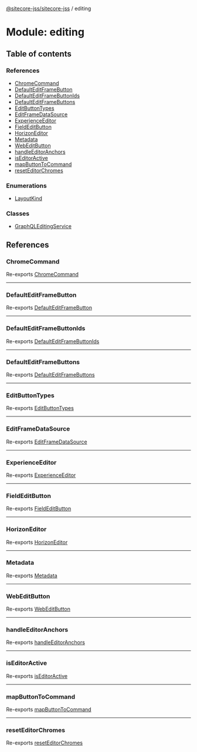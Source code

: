 [@sitecore-jss/sitecore-jss](../README.md) / editing

# Module: editing

## Table of contents

### References

- [ChromeCommand](editing.md#chromecommand)
- [DefaultEditFrameButton](editing.md#defaulteditframebutton)
- [DefaultEditFrameButtonIds](editing.md#defaulteditframebuttonids)
- [DefaultEditFrameButtons](editing.md#defaulteditframebuttons)
- [EditButtonTypes](editing.md#editbuttontypes)
- [EditFrameDataSource](editing.md#editframedatasource)
- [ExperienceEditor](editing.md#experienceeditor)
- [FieldEditButton](editing.md#fieldeditbutton)
- [HorizonEditor](editing.md#horizoneditor)
- [Metadata](editing.md#metadata)
- [WebEditButton](editing.md#webeditbutton)
- [handleEditorAnchors](editing.md#handleeditoranchors)
- [isEditorActive](editing.md#iseditoractive)
- [mapButtonToCommand](editing.md#mapbuttontocommand)
- [resetEditorChromes](editing.md#reseteditorchromes)

### Enumerations

- [LayoutKind](../enums/editing.LayoutKind.md)

### Classes

- [GraphQLEditingService](../classes/editing.GraphQLEditingService.md)

## References

### ChromeCommand

Re-exports [ChromeCommand](utils.md#chromecommand)

___

### DefaultEditFrameButton

Re-exports [DefaultEditFrameButton](utils.md#defaulteditframebutton)

___

### DefaultEditFrameButtonIds

Re-exports [DefaultEditFrameButtonIds](utils.md#defaulteditframebuttonids)

___

### DefaultEditFrameButtons

Re-exports [DefaultEditFrameButtons](utils.md#defaulteditframebuttons)

___

### EditButtonTypes

Re-exports [EditButtonTypes](utils.md#editbuttontypes)

___

### EditFrameDataSource

Re-exports [EditFrameDataSource](utils.md#editframedatasource)

___

### ExperienceEditor

Re-exports [ExperienceEditor](../classes/utils.ExperienceEditor.md)

___

### FieldEditButton

Re-exports [FieldEditButton](utils.md#fieldeditbutton)

___

### HorizonEditor

Re-exports [HorizonEditor](../classes/utils.HorizonEditor.md)

___

### Metadata

Re-exports [Metadata](../interfaces/utils.Metadata.md)

___

### WebEditButton

Re-exports [WebEditButton](utils.md#webeditbutton)

___

### handleEditorAnchors

Re-exports [handleEditorAnchors](utils.md#handleeditoranchors)

___

### isEditorActive

Re-exports [isEditorActive](utils.md#iseditoractive)

___

### mapButtonToCommand

Re-exports [mapButtonToCommand](utils.md#mapbuttontocommand)

___

### resetEditorChromes

Re-exports [resetEditorChromes](utils.md#reseteditorchromes)
